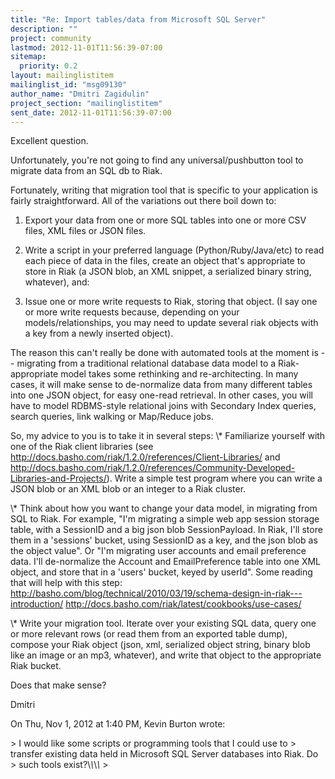```yaml
---
title: "Re: Import tables/data from Microsoft SQL Server"
description: ""
project: community
lastmod: 2012-11-01T11:56:39-07:00
sitemap:
  priority: 0.2
layout: mailinglistitem
mailinglist_id: "msg09130"
author_name: "Dmitri Zagidulin"
project_section: "mailinglistitem"
sent_date: 2012-11-01T11:56:39-07:00
---
```



Excellent question.

Unfortunately, you're not going to find any universal/pushbutton tool to
migrate data from an SQL db to Riak.

Fortunately, writing that migration tool that is specific to your
application is fairly straightforward. All of the variations out there boil
down to:
1) Export your data from one or more SQL tables into one or more CSV files,
XML files or JSON files.

2) Write a script in your preferred language (Python/Ruby/Java/etc) to read
each piece of data in the files, create an object that's appropriate to
store in Riak (a JSON blob, an XML snippet, a serialized binary string,
whatever), and:

3) Issue one or more write requests to Riak, storing that object. (I say
one or more write requests because, depending on your models/relationships,
you may need to update several riak objects with a key from a newly
inserted object).

The reason this can't really be done with automated tools at the moment is
-- migrating from a traditional relational database data model to a
Riak-appropriate model takes some rethinking and re-architecting. In many
cases, it will make sense to de-normalize data from many different tables
into one JSON object, for easy one-read retrieval. In other cases, you will
have to model RDBMS-style relational joins with Secondary Index queries,
search queries, link walking or Map/Reduce jobs.

So, my advice to you is to take it in several steps:
\\* Familiarize yourself with one of the Riak client libraries (see
http://docs.basho.com/riak/1.2.0/references/Client-Libraries/ and
http://docs.basho.com/riak/1.2.0/references/Community-Developed-Libraries-and-Projects/).
 Write a simple test program where you can write a JSON blob or an XML
blob or an integer to a Riak cluster.

\\* Think about how you want to change your data model, in migrating from SQL
to Riak. For example, "I'm migrating a simple web app session storage
table, with a SessionID and a big json blob SessionPayload. In Riak, I'll
store them in a 'sessions' bucket, using SessionID as a key, and the json
blob as the object value". Or "I'm migrating user accounts and email
preference data. I'll de-normalize the Account and EmailPreference table
into one XML object, and store that in a 'users' bucket, keyed by userId".
Some reading that will help with this step:
http://basho.com/blog/technical/2010/03/19/schema-design-in-riak---introduction/
http://docs.basho.com/riak/latest/cookbooks/use-cases/

\\* Write your migration tool. Iterate over your existing SQL data, query one
or more relevant rows (or read them from an exported table dump), compose
your Riak object (json, xml, serialized object string, binary blob like an
image or an mp3, whatever), and write that object to the appropriate Riak
bucket.

Does that make sense?

Dmitri

On Thu, Nov 1, 2012 at 1:40 PM, Kevin Burton wrote:

&gt; I would like some scripts or programming tools that I could use to
&gt; transfer existing data held in Microsoft SQL Server databases into Riak. Do
&gt; such tools exist?\\*\\*\\*\\*
&gt;

